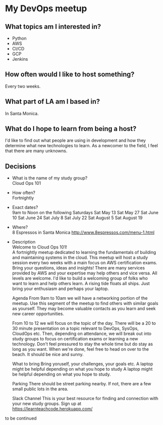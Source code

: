 # My DevOps meetup

## What topics am I interested in?

* Python
* AWS
* CI/CD
* GCP
* Jenkins

## How often would I like to host something?

Every two weeks.

## What part of LA am I based in?

In Santa Monica.

## What do I hope to learn from being a host?

I'd like to find out what people are using in development and how they determine what new technologies to learn. As a newcomer to the field, I feel that there are many unknowns.

## Decisions

- What is the name of my study group?  
    Cloud Ops 101

- How often?  
    Fortnightly

- Exact dates?  
    9am to Noon on the following Saturdays
    Sat May 13
    Sat May 27
    Sat June 10
    Sat June 24
    Sat July 8
    Sat July 22
    Sat August 5
    Sat August 19

- Where?  
    8 Espressos in Santa Monica
    http://www.8espressos.com/menu-1.html

- Description  
    Welcome to Cloud Ops 101!  
    A fortnightly meetup dedicated to learning the fundamentals of building and maintaining systems in the cloud. This meetup will host a study session every two weeks with a main focus on AWS certification exams. Bring your questions, ideas and insights! There are many services provided by AWS and your expertise may help others and vice versa. All levels are welcome. I'd like to build a welcoming group of folks who want to learn and help others learn. A rising tide floats all ships. Just bring your enthusiasm and perhaps your laptop.

    Agenda
    From 9am to 10am we will have a networking portion of the meetup. Use this segment of the meetup to find others with similar goals as yourself. They may become valuable contacts as you learn and seek new career opportunities.

    From 10 to 12 we will focus on the topic of the day. There will be a 20 to 30 minute presentation on a topic relevant to DevOps, SysOps, CloudOps etc. Then, depending on attendance, we will break out into study groups to focus on certification exams or learning a new technology. Don't feel pressured to stay the whole time but do stay as long as you want. When we're done, feel free to head on over to the beach. It should be nice and sunny.

    What to bring
    Bring yoruself, your challenges, your goals etc. A laptop might be helpful depending on what you hope to study A laptop might be helpful depending on what you hope to study.

    Parking
    There should be street parking nearby. If not, there are a few small public lots in the area.

    Slack Channel
    This is your best resource for finding and connection with your new study groups. Sign up at https://learnteachcode.herokuapp.com/

to be continued
